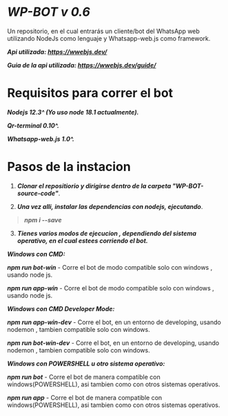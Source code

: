 # *********WP-BOT v 0.6*********
Un repositorio, en el cual entrarás un cliente/bot del WhatsApp web utilizando NodeJs como lenguaje y Whatsapp-web.js como framework.

***Api utilizada: https://wwebjs.dev/***

***Guia de la api utilizada: https://wwebjs.dev/guide/***

# Requisitos para correr el bot

*********Nodejs 12.3^ (Yo uso node 18.1 actualmente).*********

*********Qr-terminal 0.10^.*********

*********Whatsapp-web.js 1.0^.*********

# Pasos de la instacion

1. ***Clonar el repositiorio y dirigirse dentro de la carpeta "WP-BOT-source-code"***.

2. ***Una vez alli, instalar las dependencias con nodejs, ejecutando***.
> *********npm i --save*********

3. ***Tienes varios modos de ejecucion , dependiendo del sistema operativo,  en el cual estees corriendo el bot.***

*********Windows con CMD:*********

***npm run bot-win***  - Corre el bot de modo compatible solo con windows , usando node js.

***npm run app-win***  - Corre el bot de modo compatible solo con windows , usando node js.

*********Windows con CMD Developer Mode:*********

***npm run app-win-dev*** - Corre el bot, en un entorno de developing, usando nodemon , tambien compatible solo con windows.

***npm run bot-win-dev*** - Corre el bot, en un entorno de developing, usando nodemon , tambien compatible solo con windows.

*********Windows con POWERSHELL u otro sistema operativo:*********

***npm run bot*** - Corre el bot de manera compatible con windows(POWERSHELL), asi tambien como con otros sistemas operativos.

***npm run app*** - Corre el bot de manera compatible con windows(POWERSHELL), asi tambien como con otros sistemas operativos.
